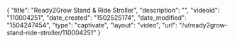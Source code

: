 {
    "title": "Ready2Grow Stand &amp; Ride Stroller",
    "description": "",
    "videoid": "110004251",
    "date_created": "1502525174",
    "date_modified": "1504247454",
    "type": "captivate",
    "layout": "video",
    "url": "\/v\/ready2grow-stand-ride-stroller\/110004251"
}